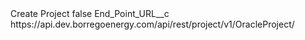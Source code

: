 <?xml version="1.0" encoding="UTF-8"?>
<CustomMetadata xmlns="http://soap.sforce.com/2006/04/metadata" xmlns:xsi="http://www.w3.org/2001/XMLSchema-instance" xmlns:xsd="http://www.w3.org/2001/XMLSchema">
    <label>Create Project</label>
    <protected>false</protected>
    <values>
        <field>End_Point_URL__c</field>
        <value xsi:type="xsd:string">https://api.dev.borregoenergy.com/api/rest/project/v1/OracleProject/</value>
    </values>
</CustomMetadata>
